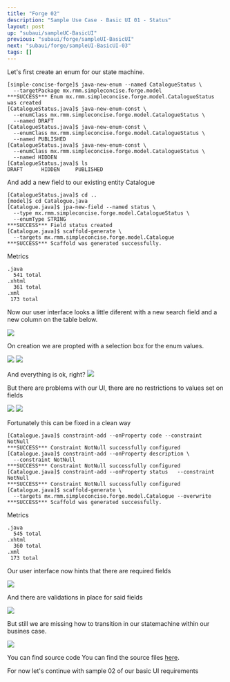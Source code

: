 ```yaml
---
title: "Forge 02"
description: "Sample Use Case - Basic UI 01 - Status"
layout: post
up: "subaui/sampleUC-BasicUI"
previous: "subaui/forge/sampleUI-BasicUI"
next: "subaui/forge/sampleUI-BasicUI-03"
tags: []
---
```


Let's first create an enum for our state machine.

~~~
[simple-concise-forge]$ java-new-enum --named CatalogueStatus \
  --targetPackage mx.rmm.simpleconcise.forge.model
***SUCCESS*** Enum mx.rmm.simpleconcise.forge.model.CatalogueStatus was created
[CatalogueStatus.java]$ java-new-enum-const \
  --enumClass mx.rmm.simpleconcise.forge.model.CatalogueStatus \
  --named DRAFT
[CatalogueStatus.java]$ java-new-enum-const \
  --enumClass mx.rmm.simpleconcise.forge.model.CatalogueStatus \
  --named PUBLISHED
[CatalogueStatus.java]$ java-new-enum-const \
  --enumClass mx.rmm.simpleconcise.forge.model.CatalogueStatus \
  --named HIDDEN
[CatalogueStatus.java]$ ls
DRAFT      HIDDEN     PUBLISHED  

~~~

And add a new field to our existing entity Catalogue

~~~
[CatalogueStatus.java]$ cd ..   
[model]$ cd Catalogue.java
[Catalogue.java]$ jpa-new-field --named status \
  --type mx.rmm.simpleconcise.forge.model.CatalogueStatus \
  --enumType STRING 
***SUCCESS*** Field status created
[Catalogue.java]$ scaffold-generate \
  --targets mx.rmm.simpleconcise.forge.model.Catalogue
***SUCCESS*** Scaffold was generated successfully.

~~~

Metrics

~~~
.java
  541 total
.xhtml
  361 total
.xml
 173 total

~~~

Now our user interface looks a little diferent with a new search field and 
a new column on the table below.

<img src="{{site.url}}/assets/images/suc-bui-forge/006.png" />

On creation we are propted with a selection box for the enum values.

<img src="{{site.url}}/assets/images/suc-bui-forge/007.png" />
<img src="{{site.url}}/assets/images/suc-bui-forge/008.png" />

And everything is ok, right?
<img src="{{site.url}}/assets/images/suc-bui-forge/009.png" />

But there are problems with our UI, there are no restrictions to values set
on fields

<img src="{{site.url}}/assets/images/suc-bui-forge/010.png" />
<img src="{{site.url}}/assets/images/suc-bui-forge/011.png" />

Fortunately this can be fixed in a clean way

~~~
[Catalogue.java]$ constraint-add --onProperty code --constraint NotNull 
***SUCCESS*** Constraint NotNull successfully configured
[Catalogue.java]$ constraint-add --onProperty description \
  --constraint NotNull
***SUCCESS*** Constraint NotNull successfully configured
[Catalogue.java]$ constraint-add --onProperty status   --constraint NotNull
***SUCCESS*** Constraint NotNull successfully configured
[Catalogue.java]$ scaffold-generate \
  --targets mx.rmm.simpleconcise.forge.model.Catalogue --overwrite
***SUCCESS*** Scaffold was generated successfully.

~~~

Metrics

~~~
.java
  545 total
.xhtml
  360 total
.xml
 173 total

~~~

Our user interface now hints that there are required fields

<img src="{{site.url}}/assets/images/suc-bui-forge/012.png" />

And there are validations in place for said fields

<img src="{{site.url}}/assets/images/suc-bui-forge/013.png" />

But still we are missing how to transition in our statemachine within our
busines case.

<img src="{{site.url}}/assets/dot/su-baui-catalogue-status.dot.svg" />

You can find source code You can find the source files [here][code-forge-buc-bui-1.1].

[code-forge-buc-bui-1.1]:https://github.com/mtzmontiel/simple-concise/releases/tag/code-forge-buc-bui-1.1

For now let's continue with sample 02 of our basic UI requirements


